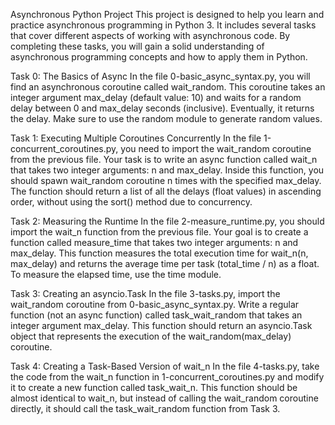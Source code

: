 Asynchronous Python Project
This project is designed to help you learn and practice asynchronous programming in Python 3. It includes several tasks that cover different aspects of working with asynchronous code. By completing these tasks, you will gain a solid understanding of asynchronous programming concepts and how to apply them in Python.

Task 0: The Basics of Async
In the file 0-basic_async_syntax.py, you will find an asynchronous coroutine called wait_random. This coroutine takes an integer argument max_delay (default value: 10) and waits for a random delay between 0 and max_delay seconds (inclusive). Eventually, it returns the delay. Make sure to use the random module to generate random values.

Task 1: Executing Multiple Coroutines Concurrently
In the file 1-concurrent_coroutines.py, you need to import the wait_random coroutine from the previous file. Your task is to write an async function called wait_n that takes two integer arguments: n and max_delay. Inside this function, you should spawn wait_random coroutine n times with the specified max_delay. The function should return a list of all the delays (float values) in ascending order, without using the sort() method due to concurrency.

Task 2: Measuring the Runtime
In the file 2-measure_runtime.py, you should import the wait_n function from the previous file. Your goal is to create a function called measure_time that takes two integer arguments: n and max_delay. This function measures the total execution time for wait_n(n, max_delay) and returns the average time per task (total_time / n) as a float. To measure the elapsed time, use the time module.

Task 3: Creating an asyncio.Task
In the file 3-tasks.py, import the wait_random coroutine from 0-basic_async_syntax.py. Write a regular function (not an async function) called task_wait_random that takes an integer argument max_delay. This function should return an asyncio.Task object that represents the execution of the wait_random(max_delay) coroutine.

Task 4: Creating a Task-Based Version of wait_n
In the file 4-tasks.py, take the code from the wait_n function in 1-concurrent_coroutines.py and modify it to create a new function called task_wait_n. This function should be almost identical to wait_n, but instead of calling the wait_random coroutine directly, it should call the task_wait_random function from Task 3.
